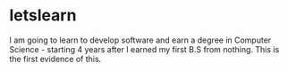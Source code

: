 letslearn
=========

I am going to learn to develop software and earn a degree in Computer Science - starting 4 years after I earned my first B.S from nothing. This is the first evidence of this.
